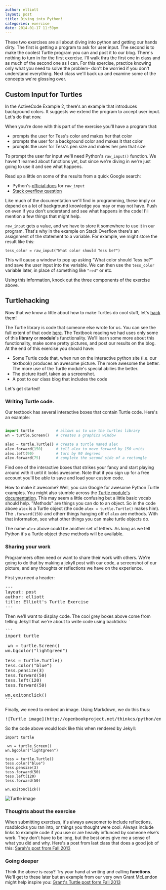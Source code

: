 ```yaml
---
author: elliott
layout: post
title: Diving into Python!
categories: exercise
date: 2014-01-17 11:59pm
---
```


These two exercises are all about diving into python and getting our hands dirty.  The first is getting a program to ask for user input.  The second is to make the coolest Turtle program you can and post it to our blog.  There's nothing to turn in for the first exercise.  I'll walk thru the first one in class and as much of the second one as I can.  For this exercise, practice knowing only what you need to solve the problem- don't be worried if you don't understand everything.  Next class we'll back up and examine some of the concepts we're glossing over.

## Custom Input for Turtles

In the ActiveCode Example 2, there's an example that introduces background colors.  It suggests we extend the program to accept user input.  Let's do that now.

When you're done with this part of the exercise you'll have a program that:

* prompts the user for Tess's color and makes her that color
* prompts the user for a background color and makes it that color
* prompts the user for Tess's pen size and makes her pen that size

To prompt the user for input we'll need Python's `raw_input()` function.  We haven't learned about functions yet, but since we're diving in we're just going to use it and see what happens.

Read up a little on some of the results from a quick Google search:

* Python's [official docs](http://docs.python.org/2/library/functions.html#raw_input) for `raw_input`
* [Stack overflow question](http://stackoverflow.com/questions/5563089/raw-input-function-in-python)

Like much of the documentation we'll find in programming, these imply or depend on a lot of background knowledge you may or may not have.  Push on even if you don't understand and see what happens in the code!  I'll mention a few things that might help.

`raw_input` gets a value, and we have to store it somewhere to use it in our program.  That's why in the example on Stack Overflow there's an assignment of the statement to a variable.  For example, we might store the result like this:

```
tess_color = raw_input("What color should Tess be?")
```

This will cause a window to pop up asking "What color should Tess be?" and save the user input into the variable.  We can then use the `tess_color` variable later, in place of something like `"red"` or etc.

Using this information, knock out the three components of the exercise above.


## Turtlehacking

Now that we know a little about how to make Turtles do cool stuff, let's [hack](http://paulgraham.com/gba.html) them!

The Turtle library is code that someone else wrote for us.  You can see the full extent of that code [here](http://silshack.github.io/fall2013/turtle.html). The Textbook reading we had uses only some of this **library** or **module**'s functionality.  We'll learn some more about this functionality, make some pretty pictures, and post our results on the blog.  At the end of this exercise you should have:

* Some Turtle code that, when run on the interactive python site (i.e. our textbook) produces an awesome picture.  The more awesome the better.  The more use of the Turtle module's special abilies the better.
* The picture itself, taken as a screenshot.
* A post to our class blog that includes the code
 
Let's get started!

### Writing Turtle code.

Our textbook has several interactive boxes that contain Turtle code.  Here's an example:

```python

import turtle          # allows us to use the turtles library 
wn = turtle.Screen()   # creates a graphics window 

alex = turtle.Turtle() # create a turtle named alex 
alex.forward(150)      # tell alex to move forward by 150 units 
alex.left(90)          # turn by 90 degrees
alex.forward(75)       # complete the second side of a rectangle
```

Find one of the interactive boxes that strikes your fancy and start playing around with it until it looks awesome.  Note that if you sign up for a free account you'll be able to save and load your custom code.

How to make it awesome?  Well, you can Google for awesome Python Turtle examples.  You might also stumble across the [Turtle module's documentation](http://docs.python.org/2/library/turtle.html#turtle-methods).  This may seem a little confusing but a little basic vocab should help.  "Methods" are things you can do to an object.  So in the code above `alex` is a Turtle object (the code `alex = turtle.Turtle()` makes him).  The `.forward(150)` and otherr things hanging off of `alex` are methods.  With that information, see what other things you can make turtle objects do.  

The name `alex` above could be another set of letters.  As long as we tell Python it's a Turtle object these methods will be available.

### Sharing your work

Programmers often need or want to share their work with others.  We're going to do that by making a jekyll post with our code, a screenshot of our picture, and any thoughts or reflections we have on the experience.

First you need a header:

<pre>
---
layout: post
author: elliott
title: Elliott's Turtle Exercise
---
</pre>

Then we'll want to display code.  The cool grey boxes above come from telling Jekyll that we're about to write code using backticks: `

<pre>
```
import turtle

 wn = turtle.Screen() 
wn.bgcolor("lightgreen")

tess = turtle.Turtle() 
tess.color("blue")
tess.pensize(3)
tess.forward(50)
tess.left(120)
tess.forward(50)

wn.exitonclick()
```
</pre>

Finally, we need to embed an image.  Using Markdown, we do this thus:

<pre>
![Turtle image](http://openbookproject.net/thinkcs/python/english3e/_images/tess03.png)
</pre>


So the code above would look like this when rendered by Jekyll:

```
import turtle

 wn = turtle.Screen() 
wn.bgcolor("lightgreen")

tess = turtle.Turtle() 
tess.color("blue")
tess.pensize(3)
tess.forward(50)
tess.left(120)
tess.forward(50)

wn.exitonclick()
```

![Turtle image](http://openbookproject.net/thinkcs/python/english3e/_images/tess03.png)


### Thoughts about the exercise

When submitting exercises, it's always awesomer to include reflections, roadblocks you ran into, or things you thought were cool. Always include links to example code if you use or are heavily influnced by someone else's work. They don't have to be long, but the best ones give me a sense of what you did and why.  Here's a post from last class that does a good job of this: [Sarah's post from Fall 2013](http://silshack.github.io/fall2013/post/2013/09/09/Sophie.html)



### Going deeper

Think the above is easy?  Try your hand at writing and calling **functions**. We'll get to these later but an example from our very own Grant McLendon might help inspire you:  [Grant's Turtle post form Fall 2013](http://silshack.github.io/fall2013/gmclendon/2013/09/09/grants-turtle.html)
